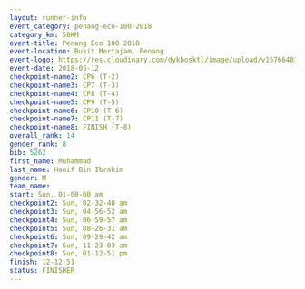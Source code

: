 ```yaml
--- 
layout: runner-info 
event_category: penang-eco-100-2018 
category_km: 50KM 
event-title: Penang Eco 100 2018 
event-location: Bukit Mertajam, Penang 
event-logo: https://res.cloudinary.com/dykbosktl/image/upload/v1576648106/Logo/Logo_lovxhg.jpg 
event-date: 2018-05-12 
checkpoint-name2: CP6 (T-2) 
checkpoint-name3: CP7 (T-3) 
checkpoint-name4: CP8 (T-4) 
checkpoint-name5: CP9 (T-5) 
checkpoint-name6: CP10 (T-6) 
checkpoint-name7: CP11 (T-7) 
checkpoint-name8: FINISH (T-8) 
overall_rank: 14
gender_rank: 8
bib: 5262
first_name: Muhammad
last_name: Hanif Bin Ibrahim
gender: M
team_name: 
start: Sun, 01-00-00 am
checkpoint2: Sun, 02-32-40 am
checkpoint3: Sun, 04-56-52 am
checkpoint4: Sun, 06-59-57 am
checkpoint5: Sun, 08-26-31 am
checkpoint6: Sun, 09-29-42 am
checkpoint7: Sun, 11-23-03 am
checkpoint8: Sun, 01-12-51 pm
finish: 12-12-51
status: FINISHER
--- 
```

